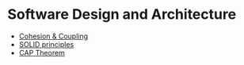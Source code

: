 # Software Design and Architecture

- [Cohesion & Coupling](./cohesion-coupling.md)
- [SOLID principles](./solid.md)
- [CAP Theorem](./cap.md)